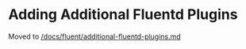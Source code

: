 # Adding Additional Fluentd Plugins

Moved to [/docs/fluent/additional-fluentd-plugins.md](/docs/fluent/additional-fluentd-plugins.md)
